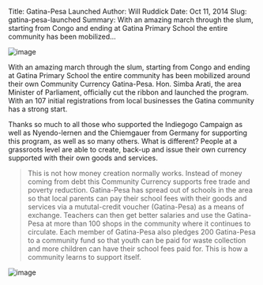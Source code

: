 Title: Gatina-Pesa Launched
Author: Will Ruddick
Date: Oct 11, 2014
Slug: gatina-pesa-launched
Summary: With an amazing march through the slum, starting from Congo and
ending at Gatina Primary School the entire community has been
mobilized...

![image](images/blog/gatina-pesa-launched1.webp)

With an amazing march through the slum, starting from Congo and ending
at Gatina Primary School the entire community has been mobilized around
their own Community Currency Gatina-Pesa. Hon. Simba Arati, the area
Minister of Parliament, officially cut the ribbon and launched the
program. With an 107 initial registrations from local businesses the
Gatina community has a strong start.

Thanks so much to all those who supported the Indiegogo Campaign as well
as Nyendo-lernen and the Chiemgauer from Germany for supporting this
program, as well as so many others. What is different? People at a
grassroots level are able to create, back-up and issue their own
currency supported with their own goods and services.

> This is not how money creation normally works. Instead of money coming
> from debt this Community Currency supports free trade and poverty
> reduction. Gatina-Pesa has spread out of schools in the area so that
> local parents can pay their school fees with their goods and services
> via a mututal-credit voucher (Gatina-Pesa) as a means of exchange.
> Teachers can then get better salaries and use the Gatina-Pesa at more
> than 100 shops in the community where it continues to circulate. Each
> member of Gatina-Pesa also pledges 200 Gatina-Pesa to a community fund
> so that youth can be paid for waste collection and more children can
> have their school fees paid for. This is how a community learns to
> support itself.

![image](images/blog/gatina-pesa-launched53.webp)
